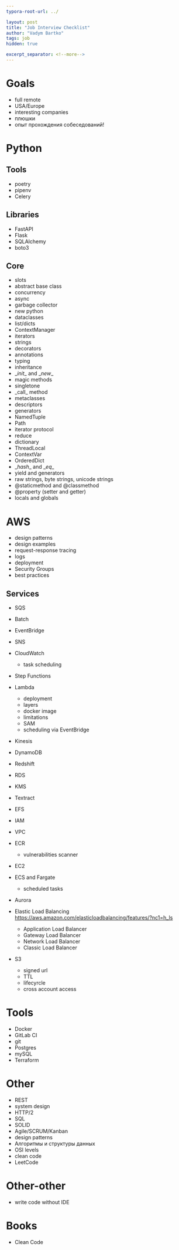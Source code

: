```yaml
---
typora-root-url: ../

layout: post
title: "Job Interview Checklist"
author: "Vadym Bartko"
tags: job
hidden: true

excerpt_separator: <!--more-->
---
```


# Goals
* full remote
* USA/Europe
* interesting companies
* плюшки
* опыт прохождения собеседований!

# Python

## Tools

* poetry
* pipenv
* Celery

## Libraries

* FastAPI
* Flask
* SQLAlchemy
* boto3

## Core

* slots
* abstract base class
* concurrency
* async
* garbage collector
* new python 
* dataclasses
* list/dicts
* ContextManager
* iterators
* strings
* decorators
* annotations
* typing
* inheritance
* \__init__ and \__new__
* magic methods
* singletone
* \_call_ method
* metaclasses
* descriptors
* generators
* NamedTuple
* Path
* iterator protocol
* reduce
* dictionary
* ThreadLocal
* ContextVar
* OrderedDict
* \__hash__  and  \__eq__
* yield and generators
* raw strings, byte strings, unicode strings
* @staticmethod and @classmethod
* @property (setter and getter)
* locals and globals

# AWS

* design patterns
* design examples
* request-response tracing
* logs
* deployment
* Security Groups
* best practices

## Services

* SQS
* Batch
* EventBridge
* SNS
* CloudWatch
   * task scheduling
* Step Functions
* Lambda
   * deployment
   * layers
   * docker image
   * limitations
   * SAM
   * scheduling via EventBridge
* Kinesis
* DynamoDB
* Redshift
* RDS
* KMS
* Textract
* EFS
* IAM
* VPC
* ECR
   * vulnerabilities scanner

* EC2
* ECS and Fargate
   * scheduled tasks

* Aurora
* Elastic Load Balancing <https://aws.amazon.com/elasticloadbalancing/features/?nc1=h_ls>
   * Application Load Balancer
   * Gateway Load Balancer
   * Network Load Balancer
   * Classic Load Balancer
* S3
  * signed url
  * TTL
  * lifecyrcle
  * cross account access



# Tools

* Docker
* GitLab CI
* git
* Postgres
* mySQL
* Terraform



# Other

* REST
* system design
* HTTP/2
* SQL
* SOLID
* Agile/SCRUM/Kanban
* design patterns
* Алгоритмы и структуры данных
* OSI levels
* clean code
* LeetCode



# Other-other

* write code without IDE

# Books
* Clean Code

